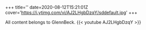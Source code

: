 +++
title=''
date=2020-08-12T15:21:01Z
cover='https://i.ytimg.com/vi/AJ2LHgbDzqY/sddefault.jpg'
+++

All content belongs to GlennBeck.
{{< youtube AJ2LHgbDzqY >}}
